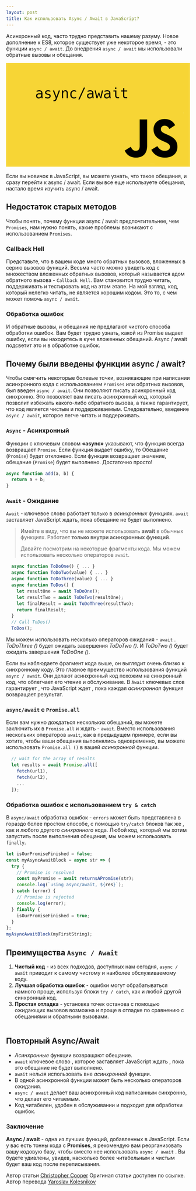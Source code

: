 ```yaml
---
layout: post
title: Как использовать Async / Await в JavaScript?
---
```

Асинхронный код, часто трудно представить нашему разуму. Новое дополнение к ES8, которое существует уже некоторое время, - это функции `async / await`. До внедрения <code>async / await</code> мы использовали обратные вызовы и обещания.<br/>

![Logo-Asinc-Await](/images/posts/async-await/async-await.jpg "Текст заголовка логотипа 1")

Если вы новичок в JavaScript, вы можете узнать, что такое обещания, и сразу перейти к async / await. Если вы все еще используете обещания, настало время изучить async / await.<br/>

## Недостаток старых методов

Чтобы понять, почему функции async / await предпочтительнее, чем `Promises`, нам нужно понять, какие проблемы возникают с использованием `Promises`.<br/>

### Callback Hell

Представьте, что в вашем коде много обратных вызовов, вложенных в серию вызовов функций. Весьма часто можно увидеть код с множеством вложенных обратных вызовов, который называется адом обратного вызова - `Callback Hell`. Вам становится трудно читать, поддерживать и тестировать код на этом этапе. На мой взгляд, код, который нелегко читать, не является хорошим кодом. Это то, с чем может помочь `async / await`.<br/>

### Обработка ошибок

И обратные вызовы, и обещания не предлагают чистого способа обработки ошибок. Вам будет трудно узнать, какой из Promise выдает ошибку, если вы находитесь в куче вложенных обещаний. Async / await подсветит это и в обработке ошибок.<br/>

## Почему были введены функции async / await?

Чтобы смягчить некоторые болевые точки, возникающие при написании асинхронного кода с использованием `Promises` или обратных вызовов, был введен `async / await`. Они позволяют писать асинхронный код синхронно. Это позволяет вам писать асинхронный код, который позволит избежать какого-либо обратного вызова, а также гарантирует, что код является чистым и поддерживаемым. Следовательно, введение `async / await`, которое легче читать и поддерживать.<br/>

### `Async` - Асинхронный

Функции с ключевым словом **«async»** указывают, что функция всегда возвращает `Promise`. Если функция выдает ошибку, то Обещание (`Promise`) будет отклонено. Если функция возвращает значение, обещание (`Promise`) будет выполнено. Достаточно просто!<br/>

```javascript
async function add(a, b) {
  return a + b;
}
```

### `Await` - Ожидание

`Await` - ключевое слово работает только в _асинхронных_ функциях. `await` заставляет JavaScript ждать, пока обещание не будет выполнено.<br/>

> Имейте в виду, что вы не можете использовать **await** в обычных функциях. Работает **только внутри асинхронных функций**.<br/>
>
> Давайте посмотрим на некоторые фрагменты кода. Мы можем использовать несколько операторов `await`.<br/>

```javascript
  async function ToDoOne() { ... }
  async function ToDoTwo(value) { ... }
  async function ToDoThree(value) { ... }
  async function ToDos() {
    let resultOne = await ToDoOne();
    let resultTwo = await ToDoTwo(resultOne);
    let finalResult = await ToDoThree(resultTwo);
    return finalResult;
  }
  // Call ToDos()
  ToDos();
```

Мы можем использовать несколько операторов ожидания - `await` . _ToDoThree ()_ будет ожидать завершения _ToDoTwo ()_. И _ToDoTwo ()_ будет ожидать завершения _ToDoOne ()_. <br/>

Если вы наблюдаете фрагмент кода выше, он выглядит очень близко к синхронному коду. Это главное преимущество использования функций `async / await`. Они делают асинхронный код похожим на синхронный код, что облегчает его чтение и обслуживание. В `Await` ключевых слов гарантирует , что JavaScript ждет , пока каждая _асинхронная_ функция возвращает результат.<br/>

### `async/await` c `Promise.all`

Если вам нужно дождаться нескольких обещаний, вы можете заключить их в `Promise.all` и ждать - `await`. Вместо использования нескольких операторов `await`, как в предыдущем примере, если вы хотите, чтобы ваши обещания выполнялись одновременно, вы можете использовать `Promise.all ()` в вашей _асинхронной_ функции.

```javascript
  // wait for the array of results
  let results = await Promise.all([
    fetch(url1),
    fetch(url2),
    ...
  ]);
```

### Обработка ошибок с использованием `try & catch`

В `async/await` обработка ошибок - `еrrors` может быть представлена в гораздо более простом способе, с помощью `try/catch` блоков так же , как и любого другого _синхронного_ кода. Любой код, который мы хотим запустить после выполнения обещания, мы можем использовать `finally`.

```javascript
let isOurPromiseFinished = false;
const myAsyncAwaitBlock = async str => {
  try {
    // Promise is resolved
    const myPromise = await returnsAPromise(str);
    console.log(`using async/await, ${res}`);
  } catch (error) {
    // Promise is rejected
    console.log(error);
  } finally {
    isOurPromiseFinished = true;
  }
};
myAsyncAwaitBlock(myFirstString);
```

## Преимущества `Async / Await`

1. **Чистый код** - из всех подходов, доступных нам сегодня, `async / await` приводит к самому чистому и наиболее обслуживаемому коду.<br/>
2. **Лучшая обработка ошибок** - ошибки могут обрабатываться намного проще, используя блоки `try / catch`, как и любой другой синхронный код.<br/>
3. **Простая отладка** - установка точек останова с помощью ожидающих вызовов возможна и проще в отладке по сравнению с обещаниями и обратными вызовами.<br/>
   <br/>

## Повторный Async/Await

- _Асинхронные_ функции возвращают обещание.
- `await` ключевое слово , которое заставляет JavaScript ждать , пока это обещание не будет выполнено.
- `await` нельзя использовать вне _асинхронной_ функции.
- В одной асинхронной функции может быть несколько операторов ожидания.
- `async / await` делает ваш асинхронный код написанным синхронно, что делает его читаемым.
- Код читабелен, удобен в обслуживании и подходит для обработки ошибок.

### Заключение

**Async / await** - одна из лучших функций, добавленных в JavaScript. Если у вас есть тонны кода с **Promises**, я рекомендую вам реорганизовать вашу кодовую базу, чтобы вместо нее использовать `async / await` . Вы будете удивлены, увидев, насколько более читабельным и чистым будет ваш код после переписывания.<br/>

Автор статьи [Christopher Cooper](https://morioh.com/p/34f72ba9fd06/how-to-use-async-await-in-javascript) Оригинал статьи доступен по ссылке.<br/> Автор перевода [Yaroslav Kolesnikov](https://github.com/YaroslavW)
